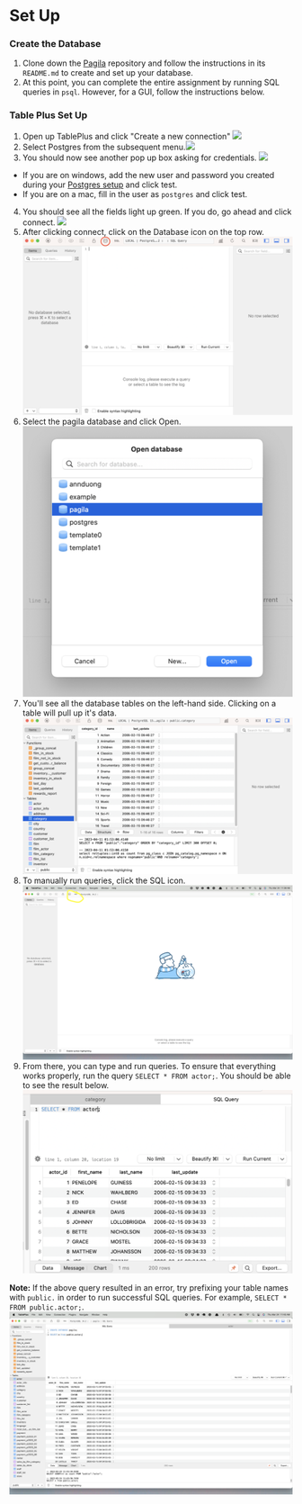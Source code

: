 # Set Up

### Create the Database
1. Clone down the [Pagila](https://github.com/The-Marcy-Lab-School/pagila-database) repository and follow the instructions in its `README.md` to create and set up your database.
2. At this point, you can complete the entire assignment by running SQL queries in `psql`. However, for a GUI, follow the instructions below.  

### Table Plus Set Up
1. Open up TablePlus and click "Create a new connection" ![](./assets/screenshot-1.png)
2. Select Postgres from the subsequent menu.![](./assets/screenshot-2.png)
3. You should now see another pop up box asking for credentials. ![](./assets/screenshot-3.png)
  - If you are on windows, add the new user and password you created during your [Postgres setup](https://github.com/The-Marcy-Lab-School/postgres-setup) and click test.
  - If you are on a mac, fill in the user as `postgres` and click test.
4. You should see all the fields light up green. If you do, go ahead and click connect. ![](./assets/screenshot-4.png)
5. After clicking connect, click on the Database icon on the top row. ![](./assets/screenshot-15.png)
6. Select the pagila database and click Open. ![](./assets/screenshot-16.png)
7. You'll see all the database tables on the left-hand side. Clicking on a table will pull up it's data. ![](./assets/screenshot-17.png)
8. To manually run queries, click the SQL icon. ![](./assets/screenshot-5.png)
9. From there, you can type and run queries. To ensure that everything works properly, run the query `SELECT * FROM actor;`. You should be able to see the result below. ![](./assets/screenshot-18.png)


**Note:** If the above query resulted in an error, try prefixing your table names with `public.` in order to run successful SQL queries. For example, `SELECT * FROM public.actor;`. ![](./assets/screenshot-7.png)
